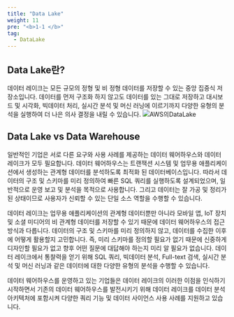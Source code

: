 ```yaml
---
title: "Data Lake"
weight: 11
pre: "<b>1-1 </b>"
tag:
  - DataLake
---
```


## Data Lake란?

데이터 레이크는 모든 규모의 정형 및 비 정형 데이터를 저장할 수 있는 중앙 집중식 저장소입니다. 데이터를 먼저 구조화 하지 않고도 데이터를 있는 그대로 저장하고 대시보드 및 시각화, 빅데이터 처리, 실시간 분석 및 머신 러닝에 이르기까지 다양한 유형의 분석을 실행하여 더 나은 의사 결정을 내릴 수 있습니다.
![AWS의DataLake](/images/data_lake_of_aws.png)

## Data Lake vs Data Warehouse

일반적인 기업은 서로 다른 요구와 사용 사례를 제공하는 데이터 웨어하우스와 데이터 레이크가 모두 필요합니다. 데이터 웨어하우스는 트랜잭션 시스템 및 업무용 애플리케이션에서 생성하는 관계형 데이터를 분석하도록 최적화 된 데이터베이스입니다. 따라서 데이터의 구조 및 스키마를 미리 정의하여 빠른 SQL 쿼리를 실행하도록 설계되었으며, 일반적으로 운영 보고 및 분석을 목적으로 사용합니다. 그리고 데이터는 잘 가공 및 정리가 된 상태이므로 사용자가 신뢰할 수 있는 단일 소스 역할을 수행할 수 있습니다.

데이터 레이크는 업무용 애플리케이션의 관계형 데이터뿐만 아니라 모바일 앱, IoT 장치 및 소셜 미디어의 비 관계형 데이터를 저장할 수 있기 때문에 데이터 웨어하우스의 접근 방식과 다릅니다. 데이터의 구조 및 스키마를 미리 정의하지 않고, 데이터를 수집한 이후에 어떻게 활용할지 고민합니다. 즉, 미리 스키마를 정의할 필요가 없기 때문에 신중하게 디자인할 필요가 없고 향후 어떤 질문에 대답해야 하는지 미리 알 필요가 없습니다. 데이터 레이크에서 통찰력을 얻기 위해 SQL 쿼리, 빅데이터 분석, Full-text 검색, 실시간 분석 및 머신 러닝과 같은 데이터에 대한 다양한 유형의 분석을 수행할 수 있습니다.

데이터 웨어하우스를 운영하고 있는 기업들은 데이터 레이크의 이러한 이점을 인식하기 시작하면서 기존의 데이터 웨어하우스를 발전시키기 위해 데이터 레이크를 데이터 분석 아키텍처에 포함시켜 다양한 쿼리 기능 및 데이터 사이언스 사용 사례를 지원하고 있습니다.